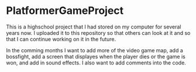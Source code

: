 # PlatformerGameProject
This is a highschool project that I had stored on my computer for several years now. I uploaded it to this repository so that others can look at it and so that I can continue working on it in the future.

In the comming months I want to add more of the video game map, add a bossfight, add a screen that displayes when the player dies or the game is won, and add in sound effects. I also want to add comments into the code.
